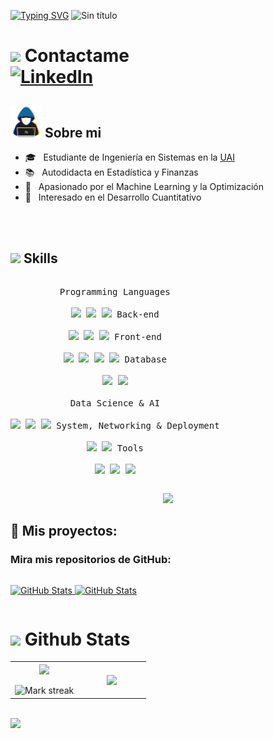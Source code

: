 [![Typing SVG](https://readme-typing-svg.herokuapp.com?color=FF3670&size=40&center=true&vCenter=true&width=1000&lines=Hola,+mi+nombre+es+Sebastian+Febre;Soy+un+estudiante+de+Ingenieria+en+Sistemas;Bienvenido+a+mi+perfil+de+Github)](https://git.io/typing-svg)
![Sin título](https://github.com/sebafebre/sebafebre/assets/85856725/023ec52d-ab71-4a6e-9648-5943d4cba51e)

# <img src="https://media.giphy.com/media/TEnXkcsHrP4YedChhA/giphy.gif" width ="25"> <b>Contactame<br> [![LinkedIn](https://img.shields.io/badge/Sebastian%20Febre-%230077B5.svg?logo=linkedin&logoColor=white)](https://www.linkedin.com/in/sebasti%C3%A1n-febre/) </b>



## <picture><img src="https://github.com/0xAbdulKhalid/0xAbdulKhalid/raw/main/assets/mdImages/about_me.gif" width="50px"></picture> **Sobre mi**

<ul>
  <li>🎓 &nbsp; Estudiante de Ingeniería en Sistemas en la <a href="https://uai.edu.ar/">UAI</a></li>
  <li>📚 &nbsp; Autodidacta en Estadística y Finanzas</li>
  <li>🤔 &nbsp; Apasionado por el Machine Learning y la Optimización</li>
  <li>👑 &nbsp; Interesado en el Desarrollo Cuantitativo</li>
</ul>

<br>
<br>

## <img src="https://media2.giphy.com/media/QssGEmpkyEOhBCb7e1/giphy.gif?cid=ecf05e47a0n3gi1bfqntqmob8g9aid1oyj2wr3ds3mg700bl&rid=giphy.gif" width="25"><b> Skills</b>

<p style="display: inline-block;" align="center">
  <kbd>
    <kbd>Programming Languages</kbd>
    <br><br>
    <img width="30px" src="https://cdn.jsdelivr.net/gh/devicons/devicon/icons/python/python-plain.svg" />
    <img width="30px" src="https://cdn.jsdelivr.net/gh/devicons/devicon/icons/csharp/csharp-plain.svg" />
    <img width="30px" src="https://cdn.jsdelivr.net/gh/devicons/devicon@latest/icons/cplusplus/cplusplus-original.svg" />
              
  </kbd>
  <kbd>
    <kbd>Back-end</kbd>
    <br><br>
    <img width="30px" src="https://cdn.jsdelivr.net/gh/devicons/devicon/icons/dotnetcore/dotnetcore-original.svg" />
    <img width="30px" src="https://cdn.jsdelivr.net/gh/devicons/devicon/icons/dot-net/dot-net-original.svg" />
    <img width="30px" src="https://cdn.jsdelivr.net/gh/devicons/devicon/icons/flask/flask-original-wordmark.svg" />
    <link rel="stylesheet" type='text/css' href="https://cdn.jsdelivr.net/gh/devicons/devicon@latest/devicon.min.css" />     
  </kbd>
  <kbd>
    <kbd>Front-end</kbd>
    <br><br>
    <img width="30px" src="https://cdn.jsdelivr.net/gh/devicons/devicon/icons/html5/html5-original.svg" />
    <img width="30px" src="https://cdn.jsdelivr.net/gh/devicons/devicon/icons/css3/css3-plain.svg" />
    <img width="30px" src="https://cdn.jsdelivr.net/gh/devicons/devicon/icons/javascript/javascript-original.svg" />
    <img width="30px" src="https://cdn.jsdelivr.net/gh/devicons/devicon@latest/icons/typescript/typescript-original.svg" />
          
  </kbd>
  <kbd>
    <kbd>Database</kbd>
    <br><br>
    <img width="30px" src="https://cdn.jsdelivr.net/gh/devicons/devicon/icons/microsoftsqlserver/microsoftsqlserver-plain.svg" />
    <img width="30px" src="https://cdn.jsdelivr.net/gh/devicons/devicon/icons/mongodb/mongodb-plain.svg" />
    
  </kbd>
  <br><br>
  <kbd>
    <kbd>Data Science & AI</kbd>
    <br><br>
    <img width="30px" src="https://cdn.jsdelivr.net/gh/devicons/devicon/icons/tensorflow/tensorflow-original.svg" />
    <img width="30px" src="https://cdn.jsdelivr.net/gh/devicons/devicon/icons/numpy/numpy-original.svg" />
    <img width="30px" src="https://cdn.jsdelivr.net/gh/devicons/devicon/icons/pandas/pandas-original.svg" />
  </kbd>
  <kbd>
    <kbd>System, Networking & Deployment</kbd>
    <br><br>
    <img width="30px" src="https://cdn.jsdelivr.net/gh/devicons/devicon/icons/git/git-plain.svg" />
    <img width="30px" src="https://cdn.jsdelivr.net/gh/devicons/devicon/icons/docker/docker-plain.svg" />
  </kbd>
  <kbd>
    <kbd>Tools</kbd>
    <br><br>
    <img width="30px" src="https://cdn.jsdelivr.net/gh/devicons/devicon/icons/vscode/vscode-original.svg" />
    <img width="30px" src="https://cdn.jsdelivr.net/gh/devicons/devicon/icons/jupyter/jupyter-original.svg" />
    <img width="30px" src="https://cdn.jsdelivr.net/gh/devicons/devicon/icons/visualstudio/visualstudio-plain.svg" />
  </kbd>
</p>

<p align="center">
  <img src="https://user-images.githubusercontent.com/73097560/115834477-dbab4500-a447-11eb-908a-139a6edaec5c.gif">
  <br>
  
  ## 📖 Mis proyectos:
  <h3>Mira mis repositorios de GitHub:</h3>
  <div>
    <p style="display: inline-block;" align="center">
      <a href="https://github.com/sebafebre/Hotel-SGH">
        <img src="https://github-readme-stats.vercel.app/api/pin/?username=sebafebre&theme=github_dark&repo=Hotel-SGH" alt="GitHub Stats" />
      </a>
      <a href="https://github.com/sebafebre/Hotel-SGH">
        <img src="https://github-readme-stats.vercel.app/api/pin/?username=sebafebre&theme=github_dark&repo=Hotel-SGH" alt="GitHub Stats" />
      </a>
    </p>
  </div>
  
  # <img src="https://media.giphy.com/media/iY8CRBdQXODJSCERIr/giphy.gif" width="25"> <b>Github Stats</b>
  <table border="0" align="center">
    <tr border="0">
      <td width="50%" align="center">
        <img align="center" src="https://github-readme-stats.vercel.app/api?username=sebafebre&theme=github_dark&show_icons=true&count_private=true" />
        <br><br>
        <img title="🔥 Get streak stats for your profile at git.io/streak-stats" alt="Mark streak" src="https://github-readme-streak-stats.herokuapp.com/?user=sebafebre&theme=dark&hide_border=true" />
      </td>
      <td width="50%" align="center">
        <p align="center">
          <img align="center" src="https://github-readme-stats.vercel.app/api/top-langs/?username=TekyaygilFethi&layout=compact&theme=github_dark&langs_count=10&exclude_repo=kasweb">
        </p>
      </td>
    </tr>
  </table>
  <br>
  <img src="https://user-images.githubusercontent.com/73097560/115834477-dbab4500-a447-11eb-908a-139a6edaec5c.gif">
</p>

